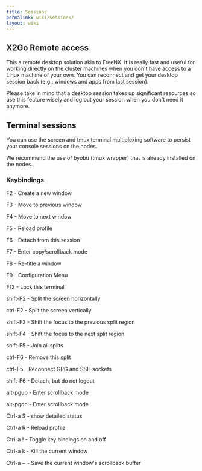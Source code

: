 ```yaml
---
title: Sessions
permalink: wiki/Sessions/
layout: wiki
---
```


X2Go Remote access
------------------

This a remote desktop solution akin to FreeNX. It is really fast and
useful for working directly on the cluster machines when you don't have
access to a Linux machine of your own. You can reconnect and get your
desktop session back (e.g.: windows and apps from last session).

Please take in mind that a desktop session takes up significant
resources so use this feature wisely and log out your session when you
don't need it anymore.

Terminal sessions
-----------------

You can use the screen and tmux terminal multiplexing software to
persist your console sessions on the nodes.

We recommend the use of byobu (tmux wrapper) that is already installed
on the nodes.

### Keybindings

F2 - Create a new window

F3 - Move to previous window

F4 - Move to next window

F5 - Reload profile

F6 - Detach from this session

F7 - Enter copy/scrollback mode

F8 - Re-title a window

F9 - Configuration Menu

F12 - Lock this terminal

shift-F2 - Split the screen horizontally

ctrl-F2 - Split the screen vertically

shift-F3 - Shift the focus to the previous split region

shift-F4 - Shift the focus to the next split region

shift-F5 - Join all splits

ctrl-F6 - Remove this split

ctrl-F5 - Reconnect GPG and SSH sockets

shift-F6 - Detach, but do not logout

alt-pgup - Enter scrollback mode

alt-pgdn - Enter scrollback mode

Ctrl-a $ - show detailed status

Ctrl-a R - Reload profile

Ctrl-a ! - Toggle key bindings on and off

Ctrl-a k - Kill the current window

Ctrl-a \~ - Save the current window's scrollback buffer
